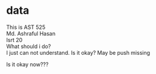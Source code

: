 # data
This is AST 525\
Md. Ashraful Hasan\
Isrt 20\
What should i do?\
I just can not understand.
Is it okay?
May be push missing

Is it okay now???